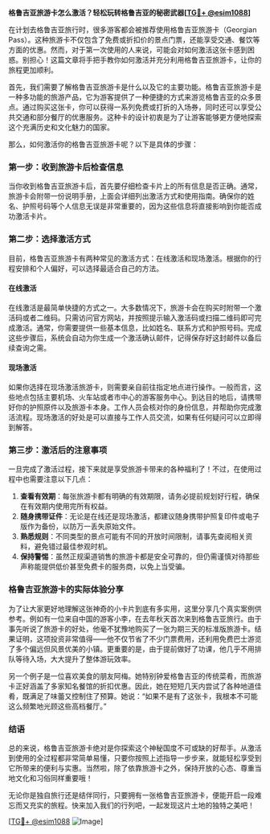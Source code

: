 **格鲁吉亚旅游卡怎么激活？轻松玩转格鲁吉亚的秘密武器[[TG💪+ @esim1088](https://t.me/s/esim1088)]**

在计划去格鲁吉亚旅行时，很多游客都会被推荐使用格鲁吉亚旅游卡（Georgian Pass）。这种旅游卡不仅包含了免费或折扣价的景点门票，还能享受交通、餐饮等方面的优惠。然而，对于第一次使用的人来说，可能会对如何激活这张卡感到困惑。别担心！这篇文章将手把手教你如何激活并充分利用格鲁吉亚旅游卡，让你的旅程更加顺利。

首先，我们需要了解格鲁吉亚旅游卡是什么以及它的主要功能。格鲁吉亚旅游卡是一种多功能的旅游产品，它为游客提供了一种便捷的方式来游览格鲁吉亚的众多景点。通过购买这张卡，你可以获得一系列免费或打折的入场券，同时还可以享受公共交通和部分餐厅的优惠服务。这种卡的设计初衷是为了让游客能够更方便地探索这个充满历史和文化魅力的国家。

那么，如何激活你的格鲁吉亚旅游卡呢？以下是具体的步骤：

### 第一步：收到旅游卡后检查信息

当你收到格鲁吉亚旅游卡后，首先要仔细检查卡片上的所有信息是否正确。通常，旅游卡会附带一份说明手册，上面会详细列出激活方式和使用指南。确保你的姓名、护照号码等个人信息无误是非常重要的，因为这些信息将直接影响到你能否成功激活卡片。

### 第二步：选择激活方式

目前，格鲁吉亚旅游卡有两种常见的激活方式：在线激活和现场激活。根据你的行程安排和个人偏好，可以选择最适合自己的方法。

#### 在线激活

在线激活是最简单快捷的方式之一。大多数情况下，旅游卡会在购买时附带一个激活码或者二维码。只需访问官方网站，并按照提示输入激活码或扫描二维码即可完成激活。通常，你需要提供一些基本信息，比如姓名、联系方式和护照号码。完成这些步骤后，系统会自动为你生成一个激活确认邮件，记得保存好这封邮件以备后续查询之需。

#### 现场激活

如果你选择在现场激活旅游卡，则需要亲自前往指定地点进行操作。一般而言，这些地点包括主要机场、火车站或者市中心的游客服务中心。到达目的地后，请携带好你的护照原件以及旅游卡本身。工作人员会核对你的身份信息，并帮助你完成激活流程。现场激活的好处是可以直接与工作人员交流，如果有任何疑问可以立即得到解答。

### 第三步：激活后的注意事项

一旦完成了激活过程，接下来就是享受旅游卡带来的各种福利了！不过，在使用过程中也需要注意以下几点：

1. **查看有效期**：每张旅游卡都有明确的有效期限，请务必提前规划好行程，确保在有效期内使用完所有权益。
2. **随身携带证件**：无论是在线还是现场激活，都建议随身携带护照复印件或电子版作为备份，以防万一丢失原始文件。
3. **熟悉规则**：不同类型的景点可能有不同的开放时间限制，请事先查阅相关资料，避免错过最佳参观时机。
4. **保持警惕**：虽然正规渠道销售的旅游卡都是安全可靠的，但仍需谨慎对待那些声称能提供低价甚至免费卡的服务商，以免上当受骗。

### 格鲁吉亚旅游卡的实际体验分享

为了让大家更好地理解这张神奇的小卡片到底有多实用，这里分享几个真实案例供参考。例如有一位来自中国的游客小李，在去年秋天首次来到格鲁吉亚旅行。由于事先听说了旅游卡的好处，他毫不犹豫地购买了一张为期三天的标准版旅游卡。结果证明，这项投资非常值得——他不仅节省了不少门票费用，还利用免费巴士游览了多个偏远但风景优美的小镇。更重要的是，由于提前做好了功课，他几乎不用排队等待入场，大大提升了整体游玩效率。

另一个例子是一位喜欢美食的朋友阿梅。她特别钟爱格鲁吉亚的传统菜肴，而旅游卡正好涵盖了多家知名餐馆的折扣优惠。因此，她在短短几天内尝试了各种地道佳肴，既满足了味蕾又控制住了预算。她说：“如果不是有了这张卡，我根本不可能这么频繁地光顾这些高档餐厅。”

### 结语

总的来说，格鲁吉亚旅游卡绝对是你探索这个神秘国度不可或缺的好帮手。从激活到使用的全过程都非常简单易懂，只要你按照上述指导一步步来，就能轻松享受到它所带来的便利与实惠。当然啦，除了依靠旅游卡之外，保持开放的心态、尊重当地文化和习俗同样重要哦！

无论你是独自旅行还是结伴同行，只要拥有一张格鲁吉亚旅游卡，便能开启一段难忘而又充实的旅程。快来加入我们的行列吧，一起发现这片土地的独特之美吧！

[[TG💪+ @esim1088](https://t.me/s/esim1088) ![Image](https://i.postimg.cc/4NQfJmqS/Snipaste-2025-05-13-00-14-12.png)]
